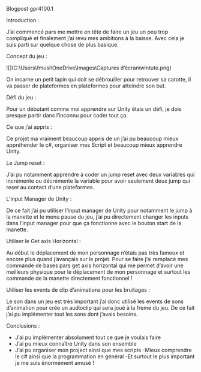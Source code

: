 Blogpost gpr4100.1


Introduction :

J’ai commencé pars me mettre en tête de faire un jeu un peu trop compliqué et finalement j’ai revu mes ambitions à la baisse. Avec cela je suis parti sur quelque chose de plus basique.


Concept du jeu : 

![](C:\Users\fmusi\OneDrive\Images\Captures d’écran\wintuto.png)

On incarne un petit lapin qui doit se débrouiller pour retrouver sa carotte, il va passer de plateformes en plateformes pour atteindre son but.


Défi du jeu :

Pour un débutant comme moi apprendre sur Unity étais un défi, je dois presque partir dans l’inconnu pour coder tout ça.


Ce que j’ai appris : 

Ce projet ma vraiment beaucoup appris de un j’ai pu beaucoup mieux appréhender le c#, organiser mes Script et beaucoup mieux apprendre Unity.


Le Jump reset : 

J’ai pu notamment  apprendre à coder un jump reset avec deux variables qui incrémente ou décrémente la variable pour avoir seulement deux jump qui reset au contact d’une plateformes.


L’input Manager de Unity :

De ce fait j’ai pu utiliser l’input manager de Unity pour notamment le jump à la manette et le menu pause du jeu, j’ai pu directement changer les inputs dans l’input manager pour que ça fonctionne avec le bouton start de la manette.



Utiliser le Get axis Horizontal :

Au début le déplacement de mon personnage n’étais pas très fameux et encore plus quand j’avançais sur le projet. Pour se faire j’ai remplacé mes commande de bases pars get axis horizontal qui me permet d’avoir une meilleurs physique pour le déplacement de mon personnage et surtout les commande de la manette directement fonctionnel !






Utiliser les events de clip d’animations pour les bruitages : 

Le son dans un jeu est très important j’ai donc utilisé les events de sons d’animation pour crée un audioclip qui sera joué à la freme du jeu. De ce fait j’ai pu implémenter tout les sons dont j’avais besoins.



Conclusions :


- J’ai pu implémenter absolument tout ce que je voulais faire
- J’ai pu mieux connaître Unity dans son ensemble
- J’ai pu organiser mon project ainsi que mes scripts
-Mieux comprendre le c# ainsi que la programmation en général 
-Et surtout le plus important je me suis énormément amusé !

